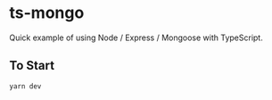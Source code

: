 # ts-mongo

Quick example of using Node / Express / Mongoose with TypeScript.

## To Start

```
yarn dev
```
